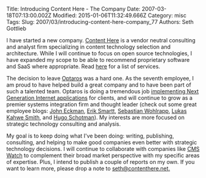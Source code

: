 Title: Introducing Content Here - The Company
Date: 2007-03-18T07:13:00.002Z
Modified: 2015-01-06T11:32:49.666Z
Category: misc
Tags: 
Slug: 2007/03/introducing-content-here-company_77
Authors: Seth Gottlieb

I have started a new company.   [Content Here](http://www.contenthere.net/) is a vendor neutral consulting and analyst firm specializing in content technology selection and architecture.  While I will continue to focus on open source technologies, I have expanded my scope to be able to recommend proprietary software and SaaS where appropriate.  Read [here](http://www.contenthere.net/) for a list of services.  
  
The decision to leave [Optaros](http://www.optaros.com/) was a hard one.   As the seventh employee, I am proud to have helped build a great company and to have been part of such a talented team.   Optaros is doing a tremendous job [implementing Next Generation Internet applications](http://www.optaros.com/en/approach) for clients, and will continue to grow as a premier systems integration firm and thought leader (check out some great employee blogs:  [John Eckman](http://www.openparenthesis.org/), [Erik Smartt](http://www.eriksmartt.com/blog/), [Sebastian Wohlrapp](http://blog.wohlrapp.com/), [Lukas Kahwe Smith](http://pooteeweet.org/), and [Hugo Schotman](http://log.hugoschotman.com/)).  My interests are more focused on strategic technology consulting and analysis.   
  
My goal is to keep doing what I've been doing: writing, publishing, consulting, and helping to make good companies even better with strategic technology decisions.  I will continue to collaborate with companies like [CMS Watch](http://www.cmswatch.com/) to complement their broad market perspective with my specific areas of expertise.  Plus, I intend to publish a couple of reports on my own.  If you want to learn more, please drop a note to [seth@contenthere.net.](mailto://seth@contenthere.net)

